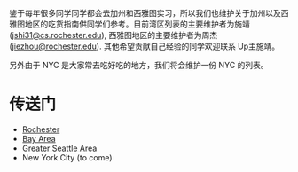 <!---This is just a 80-character ruler.---------------------------------------->

鉴于每年很多同学同学都会去加州和西雅图实习，所以我们也维护关于加州以及西雅图地区的吃货指南供同学们参考。目前湾区列表的主要维护者为施靖(jshi31@cs.rochester.edu),
西雅图地区的主要维护者为周杰(jiezhou@rochester.edu).
其他希望贡献自己经验的同学欢迎联系 Up主施靖。

另外由于 NYC 是大家常去吃好吃的地方，我们将会维护一份 NYC 的列表。

# 传送门
- [Rochester](rochester.md)
- [Bay Area](other_cities/bay_area.md)
- [Greater Seattle Area](other_cities/seattle.md)
- New York City (to come)
